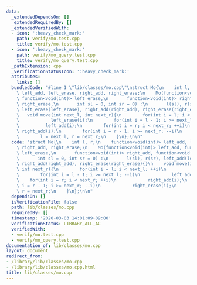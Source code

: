 ```yaml
---
data:
  _extendedDependsOn: []
  _extendedRequiredBy: []
  _extendedVerifiedWith:
  - icon: ':heavy_check_mark:'
    path: verify/mo.test.cpp
    title: verify/mo.test.cpp
  - icon: ':heavy_check_mark:'
    path: verify/mo_query.test.cpp
    title: verify/mo_query.test.cpp
  _pathExtension: cpp
  _verificationStatusIcon: ':heavy_check_mark:'
  attributes:
    links: []
  bundledCode: "#line 1 \"lib/classes/mo.cpp\"\nstruct Mo{\n    int l, r;\n    function<void(int)>\
    \ left_add, left_erase, right_add, right_erase;\n    Mo(function<void(int)> left_add,\
    \ function<void(int)> left_erase,\n       function<void(int)> right_add, function<void(int)>\
    \ right_erase,\n       int sl = 0, int sr = 0) :\n       l(sl), r(sr), left_add(left_add),\
    \ left_erase(left_erase), right_add(right_add), right_erase(right_erase){}\n \
    \   void move(int next_l, int next_r){\n        for(int i = l; i < next_l; ++i)\n\
    \            left_erase(i);\n        for(int i = l - 1; i >= next_l; --i)\n  \
    \          left_add(i);\n        for(int i = r; i < next_r; ++i)\n           \
    \ right_add(i);\n        for(int i = r - 1; i >= next_r; --i)\n            right_erase(i);\n\
    \        l = next_l, r = next_r;\n    }\n};\n\n"
  code: "struct Mo{\n    int l, r;\n    function<void(int)> left_add, left_erase,\
    \ right_add, right_erase;\n    Mo(function<void(int)> left_add, function<void(int)>\
    \ left_erase,\n       function<void(int)> right_add, function<void(int)> right_erase,\n\
    \       int sl = 0, int sr = 0) :\n       l(sl), r(sr), left_add(left_add), left_erase(left_erase),\
    \ right_add(right_add), right_erase(right_erase){}\n    void move(int next_l,\
    \ int next_r){\n        for(int i = l; i < next_l; ++i)\n            left_erase(i);\n\
    \        for(int i = l - 1; i >= next_l; --i)\n            left_add(i);\n    \
    \    for(int i = r; i < next_r; ++i)\n            right_add(i);\n        for(int\
    \ i = r - 1; i >= next_r; --i)\n            right_erase(i);\n        l = next_l,\
    \ r = next_r;\n    }\n};\n\n"
  dependsOn: []
  isVerificationFile: false
  path: lib/classes/mo.cpp
  requiredBy: []
  timestamp: '2020-03-03 14:01:09+09:00'
  verificationStatus: LIBRARY_ALL_AC
  verifiedWith:
  - verify/mo.test.cpp
  - verify/mo_query.test.cpp
documentation_of: lib/classes/mo.cpp
layout: document
redirect_from:
- /library/lib/classes/mo.cpp
- /library/lib/classes/mo.cpp.html
title: lib/classes/mo.cpp
---
```

